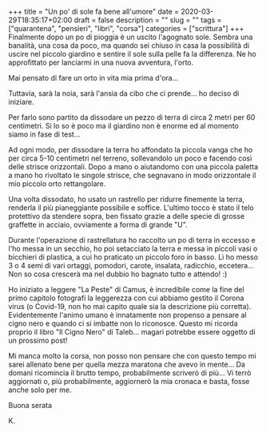 +++
title = "Un po' di sole fa bene all'umore"
date = 2020-03-29T18:35:17+02:00
draft = false
description = ""
slug = "" 
tags = ["quarantena", "pensieri", "libri", "corsa"]
categories = ["scrittura"]
+++
Finalmente dopo un po di pioggia è un uscito l'agognato sole.
Sembra una banalità, una cosa da poco, ma quando sei chiuso in casa la possibilità di uscire nel piccolo giardino e sentire il sole sulla pelle fa la differenza.
Ne ho approfittato per lanciarmi in una nuova avventura, l'orto.

Mai pensato di fare un orto in vita mia prima d'ora...

Tuttavia, sarà la noia, sarà l'ansia da cibo che ci prende... ho deciso di iniziare.

Per farlo sono partito da dissodare un pezzo di terra di circa 2 metri per 60 centimetri. Si lo so è poco ma il giardino non è enorme ed al momento siamo in fase di test...

Ad ogni modo, per dissodare la terra ho affondato la piccola vanga che ho per circa 5-10 centimetri nel terreno, sollevandolo un poco e facendo così delle strisce orizzontali. Dopo a mano o aiutandomo con una piccola paletta a mano ho rivoltato le singole strisce, che segnavano in modo orizzontale il mio piccolo orto rettangolare.

Una volta dissodato, ho usato un rastrello per ridurre finemente la terra, renderla il più pianeggiante possibile e soffice.
L'ultimo tocco è stato il telo protettivo da stendere sopra, ben fissato grazie a delle specie di grosse graffette in acciaio, ovviamente a forma di grande "U".

Durante l'operazione di rastrellatura ho raccolto un po di terra in eccesso e l'ho messa in un secchio, ho poi setacciato la terra e messa in piccoli vasi o bicchieri di plastica, a cui ho praticato un piccolo foro in basso.
Lì ho messo 3 o 4 semi di vari ortaggi, pomodori, carote, insalata, radicchio, eccetera... Non so cosa crescerà ma nel dubbio ho bagnato tutto e attendo! :)

Ho iniziato a leggere "La Peste" di Camus, è incredibile come la fine del primo capitolo fotografi la leggerezza con cui abbiamo gestito il Corona virus (o Covid-19, non ho mai capito quale sia la descrizione più corretta). Evidentemente l'animo umano è innatamente non propenso a pensare al cigno nero e quando ci si imbatte non lo riconosce.
Questo mi ricorda proprio il libro "Il Cigno Nero" di Taleb... magari potrebbe essere oggetto di un prossimo post!

Mi manca molto la corsa, non posso non pensare che con questo tempo mi sarei allenato bene per quella mezza maratona che avevo in mente... 
Da domani ricomincia il brutto tempo, probabilmente scriverò di più... 
Vi terrò aggiornati o, più probabilmente, aggiornerò la mia cronaca e basta, fosse anche solo per me.

Buona serata

K.
